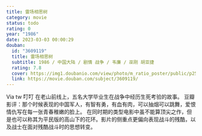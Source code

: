 ```yaml
---
title: 雷场相思树
category: movie
status: todo
rating: 0
year: "1986"
date: 2023-03-03 00:00:29
douban:
  id: "3609119"
  title: 雷场相思树
  subtitle: 1986 / 中国大陆 / 剧情 战争 / 韦廉 / 巫刚 胡亚捷
  rating: 7.8
  cover: https://img1.doubanio.com/view/photo/m_ratio_poster/public/p2552489969.jpg
  link: https://movie.douban.com/subject/3609119/
---
```


Via tw 叮叮 在老山前线上，五名大学毕业生在战争中经历生死考验的故事。
豆瓣影评：那个时候表现的中国军人，有智有勇，有血有肉，可以抽烟可以跳舞，爱恨情仇写在每一张青春稚嫩的脸上。
在同时期的类型电影中虽不能算顶尖之作，但是也可以称其为平民版的高山下的花环。影片的侧重点更偏向表现战斗的残酷，以及战士在面对残酷战斗时的思想转变。
